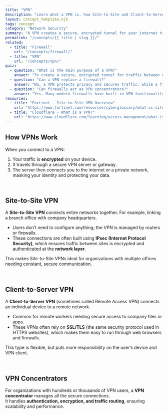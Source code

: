 ```yaml
---
title: "VPN"
description: "Learn what a VPN is, how Site-to-Site and Client-to-Server VPNs work, and why technologies like IPsec and SSL/TLS matter."
layout: concept_template.njk
tags: concept
category: "Network Security"
summary: "A VPN creates a secure, encrypted tunnel for your internet traffic. It protects data, privacy, and access across networks."
permalink: "/concepts/{{ title | slug }}/"
related:
  - title: "Firewall"
    url: "/concepts/firewall/"
  - title: "VPN"
    url: "/concepts/vpn/"
quiz:
  - question: "What is the main purpose of a VPN?"
    answer: "To create a secure, encrypted tunnel for traffic between devices and networks."
  - question: "Can a VPN replace a firewall?"
    answer: "No, a VPN protects privacy and secures traffic, while a firewall controls and filters network access."
  - question: "Can firewalls act as VPN concentrators?"
    answer: "Yes. Many modern firewalls have built-in VPN functionality and can manage multiple secure connections."
resources:
  - title: "Fortinet - Site-to-Site VPN Overview"
    url: "https://www.fortinet.com/resources/cyberglossary/what-is-site-to-site-vpn"
  - title: "Cloudflare - What is a VPN?"
    url: "https://www.cloudflare.com/learning/access-management/what-is-a-vpn/"
---
```


## How VPNs Work
When you connect to a VPN:
1. Your traffic is **encrypted** on your device.  
2. It travels through a secure VPN server or gateway.  
3. The server then connects you to the internet or a private network, masking your identity and protecting your data.  

<br>

## Site-to-Site VPN
A **Site-to-Site VPN** connects entire networks together. For example, linking a branch office with company headquarters.  
- Users don’t need to configure anything; the VPN is managed by routers or firewalls.  
- These connections are often built using **IPsec (Internet Protocol Security)**, which ensures traffic between sites is encrypted and authenticated at the **network layer**.  

This makes Site-to-Site VPNs ideal for organizations with multiple offices needing constant, secure communication.

<br>

## Client-to-Server VPN
A **Client-to-Server VPN** (sometimes called Remote Access VPN) connects an individual device to a remote network.  
- Common for remote workers needing secure access to company files or apps.  
- These VPNs often rely on **SSL/TLS** (the same security protocol used in HTTPS websites), which makes them easy to run through web browsers and firewalls.  

This type is flexible, but puts more responsibility on the user’s device and VPN client.

<br>

## VPN Concentrators
For organizations with hundreds or thousands of VPN users, a **VPN concentrator** manages all the secure connections.  
It handles **authentication, encryption, and traffic routing**, ensuring scalability and performance.  
